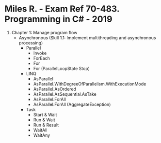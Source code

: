 # Miles R. - Exam Ref 70-483. Programming in C# - 2019

1.	Chapter 1: Manage program flow
	-	Asynchronous (Skill 1.1: Implement multithreading and asynchronous processing)
		-	Parallel
			-	Invoke
			-	ForEach
			-	For
			-	For (ParallelLoopState Stop)
		-	LINQ
			-	AsParallel
			-	AsParallel.WithDegreeOfParallelism.WithExecutionMode
			-	AsParallel.AsOrdered
			-	AsParallel.AsSequential.AsTake
			-	AsParallel.ForAll
			-	AsParallel.ForAll (AggregateException)
		-	Task
			-	Start & Wait
			-	Run & Wait
			-	Run & Result
			-	WaitAll
			-	WaitAny